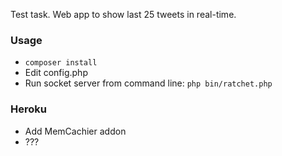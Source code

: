 Test task. Web app to show last 25 tweets in real-time.

### Usage
- ` composer install `
- Edit config.php
- Run socket server from command line: ` php bin/ratchet.php `

### Heroku
- Add MemCachier addon
- ???
